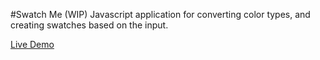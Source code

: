 #Swatch Me (WIP)
Javascript application for converting color types, and creating swatches based on the input.

[Live Demo](http://markmichon.github.io/swatchme/)